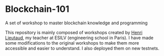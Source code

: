 # Blockchain-101
A set of workshop to master blockchain knowledge and programming





This repository is mainly composed of workshops created by [Henri Lieutaud](https://github.com/l-henri), my teacher at ESILV (engineering school in Paris). I have made some modifications to the original workshops to make them more accessible and easier to understand. I also deployed them on new testnets.
